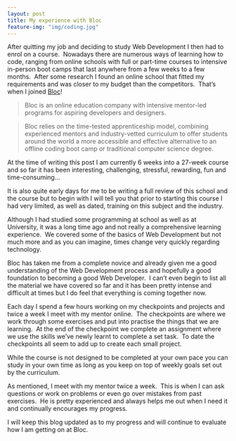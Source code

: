 ```yaml
---
layout: post
title: My experience with Bloc
feature-img: "img/coding.jpg"
---
```

After quitting my job and deciding to study Web Development I then had to enrol on a course.&nbsp;  Nowadays there are numerous ways of learning how to code, ranging from online schools with full or part-time courses to intensive in-person boot camps that last anywhere from a few weeks to a few months.&nbsp;  After some research I found an online school that fitted my requirements and was closer to my budget than the competitors.&nbsp;  That’s when I joined [Bloc](https://www.bloc.io/about)!

>Bloc is an online education company with intensive mentor-led programs for aspiring developers and designers.

>Bloc relies on the time-tested apprenticeship model, combining experienced mentors and industry-vetted curriculum to offer students around the world a more accessible and effective alternative to an offline coding boot camp or traditional computer science degree.

At the time of writing this post I am currently 6 weeks into a 27-week course and so far it has been interesting, challenging, stressful, rewarding, fun and time-consuming...

It is also quite early days for me to be writing a full review of this school and the course but to begin with I will tell you that prior to starting this course I had very limited, as well as dated, training on this subject and the industry.

Although I had studied some programming at school as well as at University, it was a long time ago and not really a comprehensive learning experience.&nbsp;  We covered some of the basics of Web Development but not much more and as you can imagine, times change very quickly regarding technology.

Bloc has taken me from a complete novice and already given me a good understanding of the Web Development process and hopefully a good foundation to becoming a good Web Developer.&nbsp;  I can’t even begin to list all the material we have covered so far and it has been pretty intense and difficult at times but I do feel that everything is coming together now.

Each day I spend a few hours working on my checkpoints and projects and twice a week I meet with my mentor online.&nbsp;  The checkpoints are where we work through some exercises and put into practise the things that we are learning.&nbsp;  At the end of the checkpoint we complete an assignment where we use the skills we’ve newly learnt to complete a set task.&nbsp;  To date the checkpoints all seem to add up to create each small project.

While the course is not designed to be completed at your own pace you can study in your own time as long as you keep on top of weekly goals set out by the curriculum.

As mentioned, I meet with my mentor twice a week.&nbsp;  This is when I can ask questions or work on problems or even go over mistakes from past exercises.&nbsp;  He is pretty experienced and always helps me out when I need it and continually encourages my progress.

I will keep this blog updated as to my progress and will continue to evaluate how I am getting on at Bloc.
